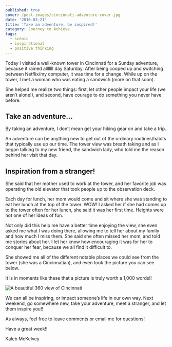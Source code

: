 ```yaml
---
published: true
cover: /post-images/cincinnati-adventure-cover.jpg
date: '2016-03-21'
title: 'Take an adventure, be inspired!'
category: Journey to Achieve
tags:
  - scenic
  - inspirational
  - positive thinking
---
```


Today I visited a well-known tower in Cincinnati for a Sunday adventure, because it rained alllllll day Saturday. After being cooped up and switching between Netflix/my computer, it was time for a change. While up on the tower, I met a woman who was eating a sandwich (more on that soon).

She helped me realize two things: first, let other people impact your life (we aren’t alone!), and second, have courage to do something you never have before.

## Take an adventure...

By taking an adventure, I don’t mean get your hiking gear on and take a trip.

An adventure can be anything new to get out of the ordinary routines/habits that typically use up our time. The tower view was breath taking and as I began talking to my new friend, the sandwich lady, who told me the reason behind her visit that day.

## Inspiration from a stranger!

She said that her mother used to work at the tower, and her favorite job was operating the old elevator that took people up to the observation deck.

Each day for lunch, her mom would come and sit where she was standing to eat her lunch at the top of the tower. WOW! I asked her if she had comes up to the tower often for her lunch, she said it was her first time. Heights were not one of her ideas of fun.

Not only did this help me have a better time enjoying the view, she even asked me what I was doing there, allowing me to tell her about my family and how much I miss them. She said she often missed her mom, and told me stories about her. I let her know how encouraging it was for her to conquer her fear, because we all find it difficult to.

She showed me all of the different notable places we could see from the tower (she was a Cincinnatian), and even took the picture you can see below.

It is in moments like these that a picture is truly worth a 1,000 words!!

![A beautiful 360 view of Cincinnati](/post-images/cincinnati-panorama-1.jpg)

We can all be inspiring, or impact someone’s life in our own way. Next weekend, go somewhere new, take your adventure, meet a stranger, and let them inspire you!!

As always, feel free to leave comments or email me for questions!

Have a great week!!

Kaleb McKelvey
